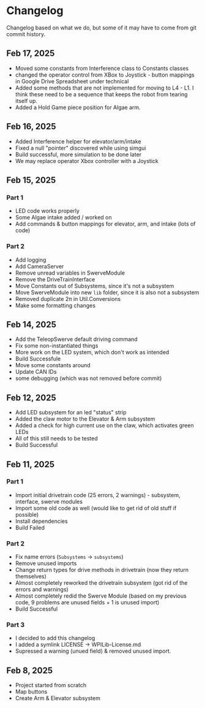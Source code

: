 # Changelog
Changelog based on what we do, but some of it may have to come from git commit history.

## Feb 17, 2025
* Moved some constants from Interference class to Constants classes
* changed the operator control from XBox to Joystick - button mappings in Google Drive Spreadsheet under technical
* Added some methods that are not implemented for moving to L4 - L1. I think these need to be a sequence that keeps the robot from tearing itself up.
* Added a Hold Game piece position for Algae arm.

## Feb 16, 2025
* Added Interference helper for elevator/arm/intake
* Fixed a null "pointer" discovered while using simgui
* Build successful, more simulation to be done later
* We may replace operator Xbox controller with a Joystick

## Feb 15, 2025
### Part 1
* LED code works properly
* Some Algae intake added / worked on
* Add commands & button mappings for elevator, arm, and intake (lots of code)
### Part 2
* Add logging
* Add CameraServer
* Remove unread variables in SwerveModule
* Remove the DriveTrainInterface
* Move Constants out of Subsystems, since it's not a subsystem
* Move SwerveModule into new `lib` folder, since it is also not a subsystem
* Removed duplicate 2π in Util.Conversions
* Make some formatting changes

## Feb 14, 2025
* Add the TeleopSwerve default driving command
* Fix some non-instantiated things
* More work on the LED system, which don't work as intended
* Build Successfule
* Move some constants around
* Update CAN IDs
* some debugging (which was not removed before commit)

## Feb 12, 2025
* Add LED subsystem for an led "status" strip
* Added the claw motor to the Elevator & Arm subsystem
* Added a check for high current use on the claw, which activates green LEDs
* All of this still needs to be tested
* Build Successful

## Feb 11, 2025
### Part 1
* Import initial drivetrain code (25 errors, 2 warnings) - subsystem, interface, swerve modules
* Import some old code as well (would like to get rid of old stuff if possible)
* Install dependencies
* Build Failed
### Part 2
* Fix name errors (`Subsystems` -> `subsystems`)
* Remove unused imports
* Change return types for drive methods in drivetrain (now they return themselves)
* Almost completely reworked the drivetrain subsystem (got rid of the errors and warnings)
* Almost completely redid the Swerve Module (based on my previous code, 9 problems are unused fields + 1 is unused import)
* Build Successful
### Part 3
* I decided to add this changelog
* I added a symlink LICENSE -> WPILib-License.md
* Supressed a warning (unued field) & removed unused import.

## Feb 8, 2025
* Project started from scratch
* Map buttons
* Create Arm & Elevator subsystem